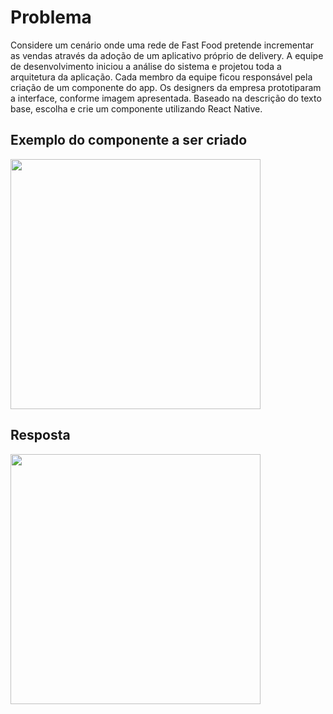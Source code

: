 # Problema
Considere um cenário onde uma rede de Fast Food pretende incrementar as
vendas através da adoção de um aplicativo próprio de delivery. A equipe de
desenvolvimento iniciou a análise do sistema e projetou toda a arquitetura da
aplicação. Cada membro da equipe ficou responsável pela criação de um
componente do app. Os designers da empresa prototiparam a interface, conforme
imagem apresentada.
Baseado na descrição do texto base, escolha e crie um componente utilizando
React Native.

## Exemplo do componente a ser criado
<img src="https://github.com/nicolyjjang/PTI-PDM/assets/107158277/cd1e9b19-84de-4544-ade0-ab3c6e34e9a7" width="400px">


## Resposta
<img src="https://github.com/nicolyjjang/PTI-PDM/assets/107158277/6f56accd-216a-4342-a00a-e63162dacc95" width="400px">
